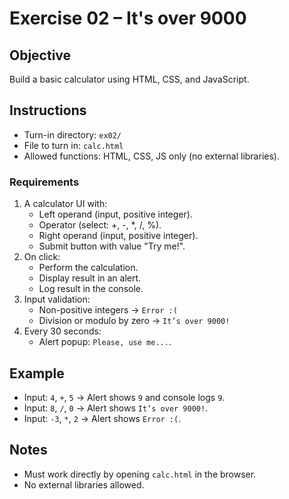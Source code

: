# Exercise 02 – It's over 9000

## Objective
Build a basic calculator using HTML, CSS, and JavaScript.

## Instructions
- Turn-in directory: `ex02/`
- File to turn in: `calc.html`
- Allowed functions: HTML, CSS, JS only (no external libraries).

### Requirements
1. A calculator UI with:
   - Left operand (input, positive integer).
   - Operator (select: +, -, *, /, %).
   - Right operand (input, positive integer).
   - Submit button with value "Try me!".
2. On click:
   - Perform the calculation.
   - Display result in an alert.
   - Log result in the console.
3. Input validation:
   - Non-positive integers → `Error :(`
   - Division or modulo by zero → `It’s over 9000!`
4. Every 30 seconds:
   - Alert popup: `Please, use me...`.

## Example
- Input: `4`, `+`, `5` → Alert shows `9` and console logs `9`.
- Input: `8`, `/`, `0` → Alert shows `It’s over 9000!`.
- Input: `-3`, `*`, `2` → Alert shows `Error :(`.

## Notes
- Must work directly by opening `calc.html` in the browser.
- No external libraries allowed.